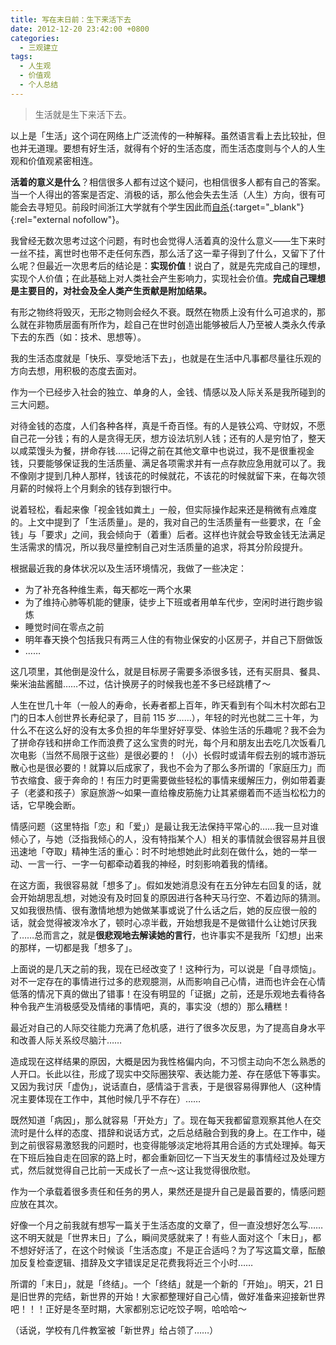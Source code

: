 ```yaml
---
title: 写在末日前：生下来活下去
date: 2012-12-20 23:42:00 +0800
categories:
  - 三观建立
tags:
  - 人生观
  - 价值观
  - 个人总结
---
```

> 生活就是生下来活下去。

以上是「生活」这个词在网络上广泛流传的一种解释。虽然语言看上去比较扯，但也并无道理。要想有好生活，就得有个好的生活态度，而生活态度则与个人的人生观和价值观紧密相连。

**活着的意义是什么**？相信很多人都有过这个疑问，也相信很多人都有自己的答案。当一个人得出的答案是否定、消极的话，那么他会失去生活（人生）方向，很有可能会去寻短见。前段时间浙江大学就有个学生因此而[自杀](http://ww1.sinaimg.cn/large/6146bc3ejw1dzf66wm2jlj.jpg "查看浙江大学自杀学生遗书"){:target="_blank"}{:rel="external nofollow"}。

我曾经无数次思考过这个问题，有时也会觉得人活着真的没什么意义——生下来时一丝不挂，离世时也带不走任何东西，那么活了这一辈子得到了什么，又留下了什么呢？但最近一次思考后的结论是：**实现价值**！说白了，就是先完成自己的理想，实现个人价值；在此基础上对人类社会产生影响力，实现社会价值。**完成自己理想是主要目的，对社会及全人类产生贡献是附加结果。**

有形之物终将毁灭，无形之物则会经久不衰。既然在物质上没有什么可追求的，那么就在非物质层面有所作为，趁自己在世时创造出能够被后人乃至被人类永久传承下去的东西（如：技术、思想等）。

我的生活态度就是「快乐、享受地活下去」，也就是在生活中凡事都尽量往乐观的方向去想，用积极的态度去面对。

作为一个已经步入社会的独立、单身的人，金钱、情感以及人际关系是我所碰到的三大问题。

对待金钱的态度，人们各种各样，真是千奇百怪。有的人是铁公鸡、守财奴，不愿自己花一分钱；有的人是贪得无厌，想方设法坑别人钱；还有的人是穷怕了，整天以咸菜馒头为餐，拼命存钱……记得之前在其他文章中也说过，我不是很重视金钱，只要能够保证我的生活质量、满足各项需求并有一点存款应急用就可以了。我不像刚才提到几种人那样，钱该花的时候就花，不该花的时候就留下来，在每次领月薪的时候将上个月剩余的钱存到银行中。

说着轻松，看起来像「视金钱如粪土」一般，但实际操作起来还是稍微有点难度的。上文中提到了「生活质量」。是的，我对自己的生活质量有一些要求，在「金钱」与「要求」之间，我会倾向于（着重）后者。这样也许就会导致金钱无法满足生活需求的情况，所以我尽量控制自己对生活质量的追求，将其分阶段提升。

根据最近我的身体状况以及生活环境情况，我做了一些决定：

* 为了补充各种维生素，每天都吃一两个水果
* 为了维持心肺等机能的健康，徒步上下班或者用单车代步，空闲时进行跑步锻炼
* 睡觉时间在零点之前
* 明年春天换个包括我只有两三人住的有物业保安的小区房子，并自己下厨做饭
* ……

这几项里，其他倒是没什么，就是目标房子需要多添很多钱，还有买厨具、餐具、柴米油盐酱醋……不过，估计换房子的时候我也差不多已经跳槽了～

人生在世几十年（一般人的寿命，长寿者都上百年，昨天看到有个叫木村次郎右卫门的日本人创世界长寿纪录了，目前 115 岁……），年轻的时光也就二三十年，为什么不在这么好的没有太多负担的年华里好好享受、体验生活的乐趣呢？我不会为了拼命存钱和拼命工作而浪费了这么宝贵的时光，每个月和朋友出去吃几次饭看几次电影（当然不局限于这些）是很必要的！（小）长假时或请年假去别的城市游玩散心也是很必要的！就算以后成家了，我也不会为了那么多所谓的「家庭压力」而节衣缩食、疲于奔命的！有压力时更需要做些轻松的事情来缓解压力，例如带着妻子（老婆和孩子）家庭旅游～如果一直给橡皮筋施力让其紧绷着而不适当松松力的话，它早晚会断。

情感问题（这里特指「恋」和「爱」）是最让我无法保持平常心的……我一旦对谁倾心了，与她（泛指我倾心的人，没有特指某个人）相关的事情就会很容易并且很迅速地「夺取」精神生活的重心：时不时地想她此时此刻在做什么，她的一举一动、一言一行、一字一句都牵动着我的神经，时刻影响着我的情绪。

在这方面，我很容易就「想多了」。假如发她消息没有在五分钟左右回复的话，就会开始胡思乱想，对她没有及时回复的原因进行各种天马行空、不着边际的猜测。又如我很热情、很有激情地想为她做某事或说了什么话之后，她的反应很一般的话，就会觉得被泼冷水了，顿时心凉半截，开始想我是不是做错什么让她讨厌我了……总而言之，就是**很悲观地去解读她的言行**，也许事实不是我所「幻想」出来的那样，一切都是我「想多了」。

上面说的是几天之前的我，现在已经改变了！这种行为，可以说是「自寻烦恼」。对不一定存在的事情进行过多的悲观臆测，从而影响自己心情，进而也许会在心情低落的情况下真的做出了错事！在没有明显的「证据」之前，还是乐观地去看待各种令我产生消极感受及情绪的事情吧，真的，事实没（想的）那么糟糕！

最近对自己的人际交往能力充满了危机感，进行了很多次反思，为了提高自身水平和改善人际关系绞尽脑汁……

造成现在这样结果的原因，大概是因为我性格偏内向，不习惯主动向不怎么熟悉的人开口。长此以往，形成了现实中交际圈狭窄、表达能力差、存在感低下等事实。又因为我讨厌「虚伪」，说话直白，感情溢于言表，于是很容易得罪他人（这种情况主要体现在工作中，其他时候几乎不存在）……

既然知道「病因」，那么就容易「开处方」了。现在每天我都留意观察其他人在交流时是什么样的态度、措辞和说话方式，之后总结融合到我的身上。在工作中，碰到之前很容易激怒我的问题时，也变得能够淡定地将其用合适的方式处理掉。每天在下班后独自走在回家的路上时，都会重新回忆一下当天发生的事情经过及处理方式，然后就觉得自己比前一天成长了一点～这让我觉得很欣慰。

作为一个承载着很多责任和任务的男人，果然还是提升自己是最首要的，情感问题应放在其次。

好像一个月之前我就有想写一篇关于生活态度的文章了，但一直没想好怎么写……这不明天就是「世界末日」了么，瞬间灵感就来了！有些人面对这个「末日」，都不想好好活了，在这个时候谈「生活态度」不是正合适吗？为了写这篇文章，酝酿加反复检查逻辑、措辞及文字错误足足花费我将近三个小时……

所谓的「末日」，就是「终结」。一个「终结」就是一个新的「开始」。明天，21 日是旧世界的完结，新世界的开始！大家都整理好自己心情，做好准备来迎接新世界吧！！！正好是冬至时期，大家都别忘记吃饺子啊，哈哈哈～

（话说，学校有几件教室被「新世界」给占领了……）
